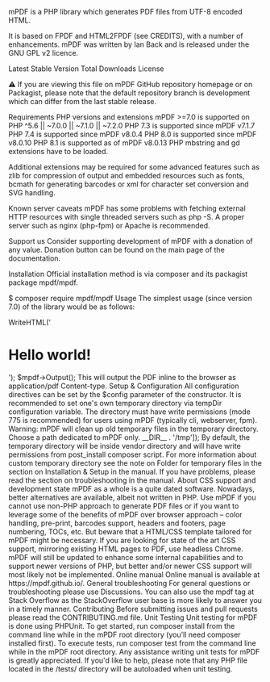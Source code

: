mPDF is a PHP library which generates PDF files from UTF-8 encoded HTML.

It is based on FPDF and HTML2FPDF (see CREDITS), with a number of enhancements. mPDF was written by Ian Back and is released under the GNU GPL v2 licence.

Latest Stable Version Total Downloads License

⚠ If you are viewing this file on mPDF GitHub repository homepage or on Packagist, please note that the default repository branch is development which can differ from the last stable release.

Requirements
PHP versions and extensions
mPDF >=7.0 is supported on PHP ^5.6 || ~7.0.0 || ~7.1.0 || ~7.2.0
PHP 7.3 is supported since mPDF v7.1.7
PHP 7.4 is supported since mPDF v8.0.4
PHP 8.0 is supported since mPDF v8.0.10
PHP 8.1 is supported as of mPDF v8.0.13
PHP mbstring and gd extensions have to be loaded.

Additional extensions may be required for some advanced features such as zlib for compression of output and embedded resources such as fonts, bcmath for generating barcodes or xml for character set conversion and SVG handling.

Known server caveats
mPDF has some problems with fetching external HTTP resources with single threaded servers such as php -S. A proper server such as nginx (php-fpm) or Apache is recommended.

Support us
Consider supporting development of mPDF with a donation of any value. Donation button can be found on the main page of the documentation.

Installation
Official installation method is via composer and its packagist package mpdf/mpdf.

$ composer require mpdf/mpdf
Usage
The simplest usage (since version 7.0) of the library would be as follows:

<?php

require_once __DIR__ . '/vendor/autoload.php';

$mpdf = new \Mpdf\Mpdf();
$mpdf->WriteHTML('<h1>Hello world!</h1>');
$mpdf->Output();
This will output the PDF inline to the browser as application/pdf Content-type.

Setup & Configuration
All configuration directives can be set by the $config parameter of the constructor.

It is recommended to set one's own temporary directory via tempDir configuration variable. The directory must have write permissions (mode 775 is recommended) for users using mPDF (typically cli, webserver, fpm).

Warning: mPDF will clean up old temporary files in the temporary directory. Choose a path dedicated to mPDF only.

<?php

$mpdf = new \Mpdf\Mpdf(['tempDir' => __DIR__ . '/tmp']);
By default, the temporary directory will be inside vendor directory and will have write permissions from post_install composer script.

For more information about custom temporary directory see the note on Folder for temporary files in the section on Installation & Setup in the manual.

If you have problems, please read the section on troubleshooting in the manual.

About CSS support and development state
mPDF as a whole is a quite dated software. Nowadays, better alternatives are available, albeit not written in PHP.

Use mPDF if you cannot use non-PHP approach to generate PDF files or if you want to leverage some of the benefits of mPDF over browser approach – color handling, pre-print, barcodes support, headers and footers, page numbering, TOCs, etc. But beware that a HTML/CSS template tailored for mPDF might be necessary.

If you are looking for state of the art CSS support, mirroring existing HTML pages to PDF, use headless Chrome.

mPDF will still be updated to enhance some internal capabilities and to support newer versions of PHP, but better and/or newer CSS support will most likely not be implemented.

Online manual
Online manual is available at https://mpdf.github.io/.

General troubleshooting
For general questions or troubleshooting please use Discussions.

You can also use the mpdf tag at Stack Overflow as the StackOverflow user base is more likely to answer you in a timely manner.

Contributing
Before submitting issues and pull requests please read the CONTRIBUTING.md file.

Unit Testing
Unit testing for mPDF is done using PHPUnit.

To get started, run composer install from the command line while in the mPDF root directory (you'll need composer installed first).

To execute tests, run composer test from the command line while in the mPDF root directory.

Any assistance writing unit tests for mPDF is greatly appreciated. If you'd like to help, please note that any PHP file located in the /tests/ directory will be autoloaded when unit testing.
